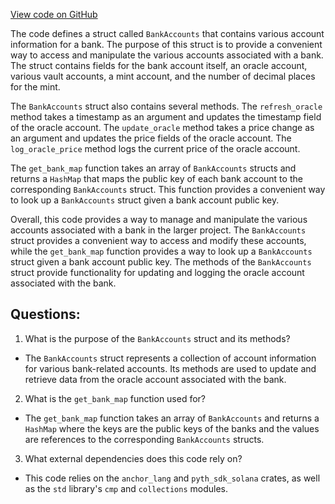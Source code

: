 [View code on GitHub](https://github.com/mrgnlabs/marginfi-v2/programs/marginfi/fuzz/src/bank_accounts.rs)

The code defines a struct called `BankAccounts` that contains various account information for a bank. The purpose of this struct is to provide a convenient way to access and manipulate the various accounts associated with a bank. The struct contains fields for the bank account itself, an oracle account, various vault accounts, a mint account, and the number of decimal places for the mint.

The `BankAccounts` struct also contains several methods. The `refresh_oracle` method takes a timestamp as an argument and updates the timestamp field of the oracle account. The `update_oracle` method takes a price change as an argument and updates the price fields of the oracle account. The `log_oracle_price` method logs the current price of the oracle account.

The `get_bank_map` function takes an array of `BankAccounts` structs and returns a `HashMap` that maps the public key of each bank account to the corresponding `BankAccounts` struct. This function provides a convenient way to look up a `BankAccounts` struct given a bank account public key.

Overall, this code provides a way to manage and manipulate the various accounts associated with a bank in the larger project. The `BankAccounts` struct provides a convenient way to access and modify these accounts, while the `get_bank_map` function provides a way to look up a `BankAccounts` struct given a bank account public key. The methods of the `BankAccounts` struct provide functionality for updating and logging the oracle account associated with the bank.
## Questions: 
 1. What is the purpose of the `BankAccounts` struct and its methods?
- The `BankAccounts` struct represents a collection of account information for various bank-related accounts. Its methods are used to update and retrieve data from the oracle account associated with the bank.
2. What is the `get_bank_map` function used for?
- The `get_bank_map` function takes an array of `BankAccounts` and returns a `HashMap` where the keys are the public keys of the banks and the values are references to the corresponding `BankAccounts` structs.
3. What external dependencies does this code rely on?
- This code relies on the `anchor_lang` and `pyth_sdk_solana` crates, as well as the `std` library's `cmp` and `collections` modules.